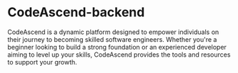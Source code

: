 # CodeAscend-backend
CodeAscend is a dynamic platform designed to empower individuals on their journey to becoming skilled software engineers. Whether you're a beginner looking to build a strong foundation or an experienced developer aiming to level up your skills, CodeAscend provides the tools and resources to support your growth.
